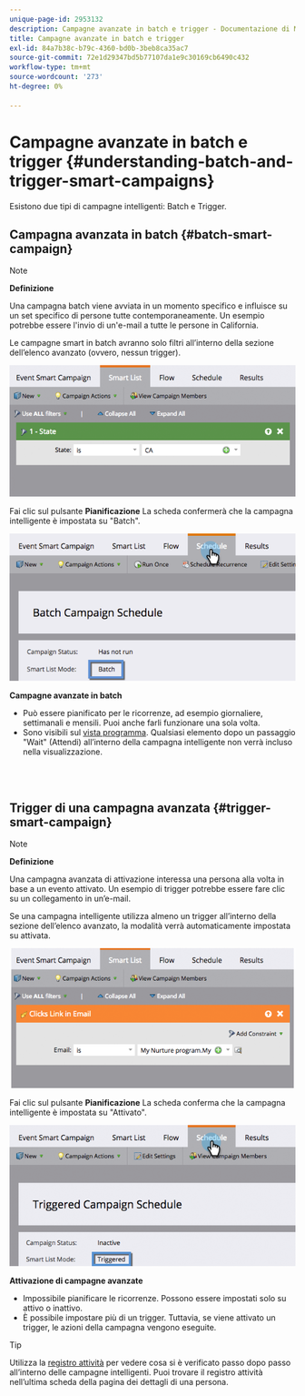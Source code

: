 ```yaml
---
unique-page-id: 2953132
description: Campagne avanzate in batch e trigger - Documentazione di Marketo - Documentazione del prodotto
title: Campagne avanzate in batch e trigger
exl-id: 84a7b38c-b79c-4360-bd0b-3beb8ca35ac7
source-git-commit: 72e1d29347bd5b77107da1e9c30169cb6490c432
workflow-type: tm+mt
source-wordcount: '273'
ht-degree: 0%

---
```


# Campagne avanzate in batch e trigger {#understanding-batch-and-trigger-smart-campaigns}

Esistono due tipi di campagne intelligenti: Batch e Trigger.

## Campagna avanzata in batch {#batch-smart-campaign}

>[!NOTE]
>
>**Definizione**
>
>Una campagna batch viene avviata in un momento specifico e influisce su un set specifico di persone tutte contemporaneamente. Un esempio potrebbe essere l&#39;invio di un&#39;e-mail a tutte le persone in California.

Le campagne smart in batch avranno solo filtri all’interno della sezione dell’elenco avanzato (ovvero, nessun trigger).

![](assets/batch-filter.png)

Fai clic sul pulsante **Pianificazione** La scheda confermerà che la campagna intelligente è impostata su &quot;Batch&quot;.

![](assets/batch-c4.png)

**Campagne avanzate in batch**

* Può essere pianificato per le ricorrenze, ad esempio giornaliere, settimanali e mensili. Puoi anche farli funzionare una sola volta.
* Sono visibili sul [vista programma](/help/marketo/product-docs/core-marketo-concepts/programs/program-schedule-view/navigating-the-program-schedule-view.md). Qualsiasi elemento dopo un passaggio &quot;Wait&quot; (Attendi) all’interno della campagna intelligente non verrà incluso nella visualizzazione.

<br> 

## Trigger di una campagna avanzata {#trigger-smart-campaign}

>[!NOTE]
>
>**Definizione**
>
>Una campagna avanzata di attivazione interessa una persona alla volta in base a un evento attivato. Un esempio di trigger potrebbe essere fare clic su un collegamento in un’e-mail.

Se una campagna intelligente utilizza almeno un trigger all’interno della sezione dell’elenco avanzato, la modalità verrà automaticamente impostata su attivata.

![](assets/trigger.png)

Fai clic sul pulsante **Pianificazione** La scheda conferma che la campagna intelligente è impostata su &quot;Attivato&quot;.

![](assets/trigger2.png)

**Attivazione di campagne avanzate**

* Impossibile pianificare le ricorrenze. Possono essere impostati solo su attivo o inattivo.
* È possibile impostare più di un trigger. Tuttavia, se viene attivato un trigger, le azioni della campagna vengono eseguite.

>[!TIP]
>
>Utilizza la [registro attività](/help/marketo/product-docs/core-marketo-concepts/smart-lists-and-static-lists/managing-people-in-smart-lists/locate-the-activity-log-for-a-person.md) per vedere cosa si è verificato passo dopo passo all’interno delle campagne intelligenti. Puoi trovare il registro attività nell’ultima scheda della pagina dei dettagli di una persona.
